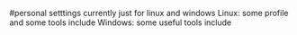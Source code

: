 #personal setttings
currently just for linux and windows
Linux:
	some profile and some tools include
Windows:
	some useful tools include
